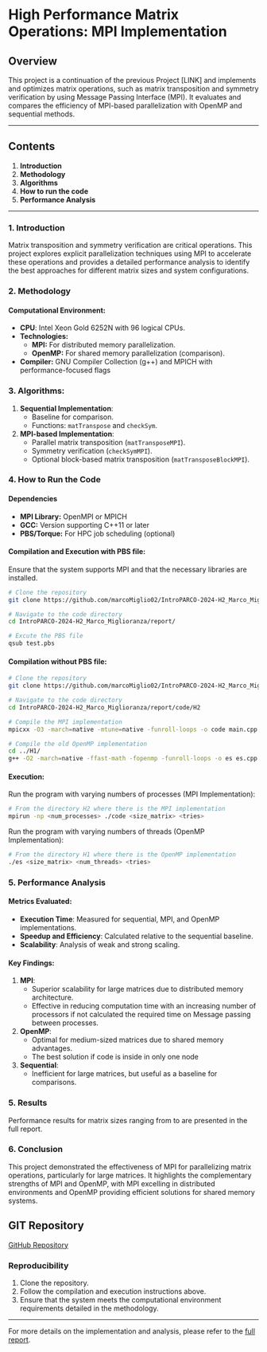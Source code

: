 # High Performance Matrix Operations: MPI Implementation

## Overview

This project is a continuation of the previous Project [LINK] and implements and optimizes matrix operations, such as matrix transposition and symmetry verification by using Message Passing Interface (MPI). It evaluates and compares the efficiency of MPI-based parallelization with OpenMP and sequential methods. 


---

## **Contents**

1. **Introduction**
2. **Methodology**
3. **Algorithms**
4. **How to run the code**
5. **Performance Analysis**

---

### 1. Introduction

Matrix transposition and symmetry verification are critical operations. This project explores explicit parallelization techniques using MPI to accelerate these operations and provides a detailed performance analysis to identify the best approaches for different matrix sizes and system configurations.

### 2. Methodology

#### Computational Environment:

- **CPU**: Intel Xeon Gold 6252N with 96 logical CPUs.
- **Technologies:**
  - **MPI:** For distributed memory parallelization.
  - **OpenMP:** For shared memory parallelization (comparison).
- **Compiler:** GNU Compiler Collection (g++) and MPICH with performance-focused flags



### 3. Algorithms:

1. **Sequential Implementation**:
   - Baseline for comparison.
   - Functions: `matTranspose` and `checkSym`.
2. **MPI-based Implementation**:
   - Parallel matrix transposition (`matTransposeMPI`).
   - Symmetry verification (`checkSymMPI`).
   - Optional block-based matrix transposition (`matTransposeBlockMPI`).

### 4. How to Run the Code

#### **Dependencies**

- **MPI Library:** OpenMPI or MPICH
- **GCC:** Version supporting C++11 or later
- **PBS/Torque:** For HPC job scheduling (optional)

#### Compilation and Execution with PBS file:

Ensure that the system supports MPI and that the necessary libraries are installed.

```bash
# Clone the repository
git clone https://github.com/marcoMiglio02/IntroPARCO-2024-H2_Marco_Miglioranza.git

# Navigate to the code directory
cd IntroPARCO-2024-H2_Marco_Miglioranza/report/

# Excute the PBS file
qsub test.pbs
```
#### Compilation without PBS file:
```bash
# Clone the repository
git clone https://github.com/marcoMiglio02/IntroPARCO-2024-H2_Marco_Miglioranza.git

# Navigate to the code directory
cd IntroPARCO-2024-H2_Marco_Miglioranza/report/code/H2

# Compile the MPI implementation
mpicxx -O3 -march=native -mtune=native -funroll-loops -o code main.cpp MPI_operation.cpp file_operation.cpp serial_operation.cpp

# Compile the old OpenMP implementation
cd ../H1/
g++ -O2 -march=native -ffast-math -fopenmp -funroll-loops -o es es.cpp
```
#### Execution:

Run the program with varying numbers of processes (MPI Implementation):

```bash
# From the directory H2 where there is the MPI implementation
mpirun -np <num_processes> ./code <size_matrix> <tries>
```

Run the program with varying numbers of threads (OpenMP Implementation):

```bash
# From the directory H1 where there is the OpenMP implementation
./es <size_matrix> <num_threads> <tries>
```

### 5. Performance Analysis

#### Metrics Evaluated:

- **Execution Time**: Measured for sequential, MPI, and OpenMP implementations.
- **Speedup and Efficiency**: Calculated relative to the sequential baseline.
- **Scalability**: Analysis of weak and strong scaling.

#### Key Findings:

1. **MPI**:
   - Superior scalability for large matrices due to distributed memory architecture.
   - Effective in reducing computation time with an increasing number of processors if not calculated the required time on Message passing between processes.
2. **OpenMP**:
   - Optimal for medium-sized matrices due to shared memory advantages.
   - The best solution if code is inside in only one node
3. **Sequential**:
   - Inefficient for large matrices, but useful as a baseline for comparisons.

### 5. Results

Performance results for matrix sizes ranging from  to  are presented in the full report.

### 6. Conclusion

This project demonstrated the effectiveness of MPI for parallelizing matrix operations, particularly for large matrices. It highlights the complementary strengths of MPI and OpenMP, with MPI excelling in distributed environments and OpenMP providing efficient solutions for shared memory systems.

## GIT Repository

[GitHub Repository](https://github.com/marcoMiglio02/IntroPARCO-2024-H2_Marco_Miglioranza)

### Reproducibility

1. Clone the repository.
2. Follow the compilation and execution instructions above.
3. Ensure that the system meets the computational environment requirements detailed in the methodology.

---

For more details on the implementation and analysis, please refer to the [full report](https://github.com/marcoMiglio02/IntroPARCO-2025-H2_Marco_Miglioranza/blob/32a56a07b59da3a7ddfcd87cc72f71b29e29550f/Marco_Miglioranza_Report_H2.pdf).

